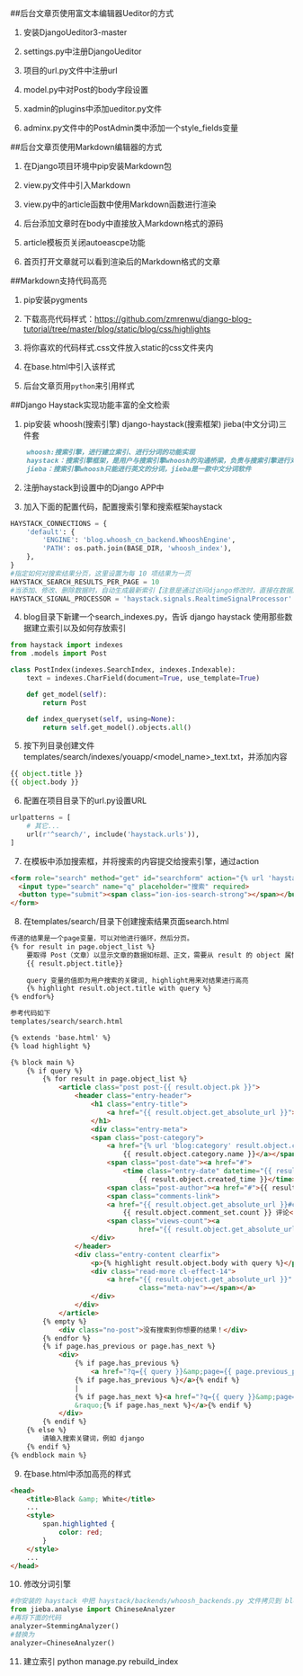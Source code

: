 ##后台文章页使用富文本编辑器Ueditor的方式

1. 安装DjangoUeditor3-master

2. settings.py中注册DjangoUeditor  

3. 项目的url.py文件中注册url

4. model.py中对Post的body字段设置

5. xadmin的plugins中添加ueditor.py文件

6. adminx.py文件中的PostAdmin类中添加一个style_fields变量

##后台文章页使用Markdown编辑器的方式

1. 在Django项目环境中pip安装Markdown包

2. view.py文件中引入Markdown

3. view.py中的article函数中使用Markdown函数进行渲染

4. 后台添加文章时在body中直接放入Markdown格式的源码

5. article模板页关闭autoeascpe功能

6. 首页打开文章就可以看到渲染后的Markdown格式的文章

##Markdown支持代码高亮

1. pip安装pygments

2. 下载高亮代码样式：https://github.com/zmrenwu/django-blog-tutorial/tree/master/blog/static/blog/css/highlights

3. 将你喜欢的代码样式.css文件放入static的css文件夹内

4. 在base.html中引入该样式

5. 后台文章页用``` python ```来引用样式

##Django Haystack实现功能丰富的全文检索

1. pip安装 whoosh(搜索引擎) django-haystack(搜索框架) jieba(中文分词)三件套
```markdown
    whoosh:搜索引擎，进行建立索引、进行分词的功能实现
    haystack：搜索引擎框架，是用户与搜索引擎whoosh的沟通桥梁，负责与搜索引擎进行对接
    jieba：搜索引擎whoosh只能进行英文的分词，jieba是一款中文分词软件
```
2. 注册haystack到设置中的Django APP中

3. 加入下面的配置代码，配置搜索引擎和搜索框架haystack
```python
HAYSTACK_CONNECTIONS = {
    'default': {
        'ENGINE': 'blog.whoosh_cn_backend.WhooshEngine',
        'PATH': os.path.join(BASE_DIR, 'whoosh_index'),
    },
}
#指定如何对搜索结果分页，这里设置为每 10 项结果为一页  
HAYSTACK_SEARCH_RESULTS_PER_PAGE = 10
#当添加、修改、删除数据时，自动生成最新索引【注意是通过访问django修改时，直接在数据库中修改不会，因为这是django中配置的】
HAYSTACK_SIGNAL_PROCESSOR = 'haystack.signals.RealtimeSignalProcessor'
```

4. blog目录下新建一个search_indexes.py，告诉 django haystack 使用那些数据建立索引以及如何存放索引
```python
from haystack import indexes
from .models import Post

class PostIndex(indexes.SearchIndex, indexes.Indexable):
    text = indexes.CharField(document=True, use_template=True)

    def get_model(self):
        return Post

    def index_queryset(self, using=None):
        return self.get_model().objects.all()
```

5. 按下列目录创建文件templates/search/indexes/youapp/\<model_name>_text.txt，并添加内容
```python
{{ object.title }}
{{ object.body }}
```
6. 配置在项目目录下的url.py设置URL
```python
urlpatterns = [
    # 其它...
    url(r'^search/', include('haystack.urls')),
]
```

7. 在模板中添加搜索框，并将搜索的内容提交给搜索引擎，通过action
```html
<form role="search" method="get" id="searchform" action="{% url 'haystack_search' %}">
  <input type="search" name="q" placeholder="搜索" required>
  <button type="submit"><span class="ion-ios-search-strong"></span></button>
</form>
```

8. 在templates/search/目录下创建搜索结果页面search.html
```html
传递的结果是一个page变量，可以对他进行循环，然后分页。 
{% for result in page.object_list %}
    要取得 Post（文章）以显示文章的数据如标题、正文，需要从 result 的 object 属性中获取
    {{ result.pbject.title}}
    
    query 变量的值即为用户搜索的关键词, highlight用来对结果进行高亮
    {% highlight result.object.title with query %}
{% endfor%}

```
```html
参考代码如下
templates/search/search.html

{% extends 'base.html' %}
{% load highlight %}

{% block main %}
    {% if query %}
        {% for result in page.object_list %}
            <article class="post post-{{ result.object.pk }}">
                <header class="entry-header">
                    <h1 class="entry-title">
                        <a href="{{ result.object.get_absolute_url }}">{% highlight result.object.title with query %}</a>
                    </h1>
                    <div class="entry-meta">
                    <span class="post-category">
                        <a href="{% url 'blog:category' result.object.category.pk %}">
                            {{ result.object.category.name }}</a></span>
                        <span class="post-date"><a href="#">
                            <time class="entry-date" datetime="{{ result.object.created_time }}">
                                {{ result.object.created_time }}</time></a></span>
                        <span class="post-author"><a href="#">{{ result.object.author }}</a></span>
                        <span class="comments-link">
                        <a href="{{ result.object.get_absolute_url }}#comment-area">
                            {{ result.object.comment_set.count }} 评论</a></span>
                        <span class="views-count"><a
                                href="{{ result.object.get_absolute_url }}">{{ result.object.views }} 阅读</a></span>
                    </div>
                </header>
                <div class="entry-content clearfix">
                    <p>{% highlight result.object.body with query %}</p>
                    <div class="read-more cl-effect-14">
                        <a href="{{ result.object.get_absolute_url }}" class="more-link">继续阅读 <span
                                class="meta-nav">→</span></a>
                    </div>
                </div>
            </article>
        {% empty %}
            <div class="no-post">没有搜索到你想要的结果！</div>
        {% endfor %}
        {% if page.has_previous or page.has_next %}
            <div>
                {% if page.has_previous %}
                    <a href="?q={{ query }}&amp;page={{ page.previous_page_number }}">{% endif %}&laquo; Previous
                {% if page.has_previous %}</a>{% endif %}
                |
                {% if page.has_next %}<a href="?q={{ query }}&amp;page={{ page.next_page_number }}">{% endif %}Next
                &raquo;{% if page.has_next %}</a>{% endif %}
            </div>
        {% endif %}
    {% else %}
        请输入搜索关键词，例如 django
    {% endif %}
{% endblock main %}
```
9. 在base.html中添加高亮的样式
```html
<head>
    <title>Black &amp; White</title>
    ...
    <style>
        span.highlighted {
            color: red;
        }
    </style>
    ...
</head>
```

10. 修改分词引擎
```python
#你安装的 haystack 中把 haystack/backends/whoosh_backends.py 文件拷贝到 blog/ 下，重命名为 whoosh_cn_backend.py，然后里面导入
from jieba.analyse import ChineseAnalyzer
#再将下面的代码
analyzer=StemmingAnalyzer()
#替换为
analyzer=ChineseAnalyzer()
```

11. 建立索引 python manage.py rebuild_index

